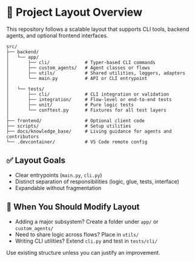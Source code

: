 # 🧱 Project Layout Overview

This repository follows a scalable layout that supports CLI tools, backend agents, and optional frontend interfaces.

```
src/
├── backend/
│   └── app/
│       ├── cli/             # Typer-based CLI commands
│       ├── custom_agents/   # Agent classes or flows
│       ├── utils/           # Shared utilities, loggers, adapters
│       └── main.py          # API or CLI entrypoint
│
│   └── tests/
│       ├── cli/             # CLI integration or validation
│       ├── integration/     # Flow-level or end-to-end tests
│       ├── unit/            # Pure logic tests
│       └── conftest.py      # Fixtures for all test layers
│
├── frontend/                # Optional client code
├── scripts/                 # Setup utilities
├── docs/knowledge_base/     # Living guidance for agents and contributors
└── .devcontainer/           # VS Code remote config
```

## ✅ Layout Goals

-   Clear entrypoints (`main.py`, `cli.py`)
-   Distinct separation of responsibilities (logic, glue, tests, interface)
-   Expandable without fragmentation

## 🔁 When You Should Modify Layout

-   Adding a major subsystem? Create a folder under `app/` or `custom_agents/`
-   Need to share logic across flows? Place in `utils/`
-   Writing CLI utilities? Extend `cli.py` and test in `tests/cli/`

Use existing structure unless you can justify an improvement.
